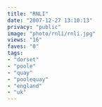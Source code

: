 ```yaml
---
title: "RNLI"
date: "2007-12-27 13:10:13"
privacy: "public"
image: "photo/rnli/rnli.jpg"
views: "16"
faves: "0"
tags:
- "dorset"
- "poole"
- "quay"
- "poolequay"
- "england"
- "uk"
---
```


